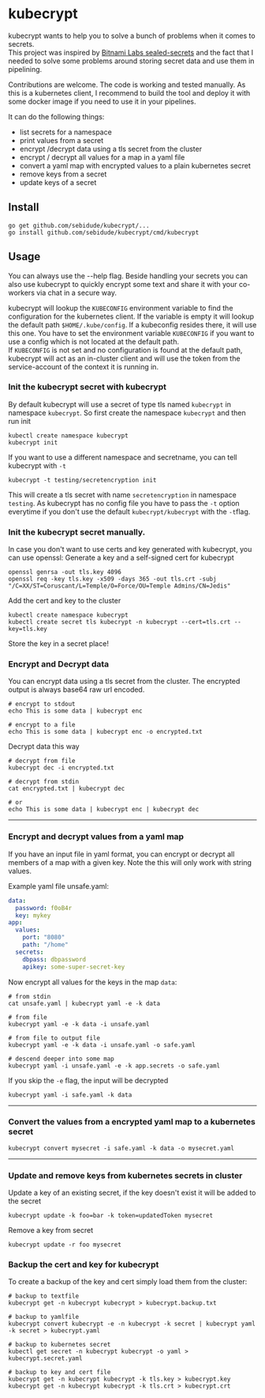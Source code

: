 # kubecrypt

kubecrypt wants to help you to solve a bunch of problems when it comes to secrets.  
This project was inspired by [Bitnami Labs sealed-secrets](https://github.com/bitnami-labs/sealed-secrets) and the fact that I needed to solve some problems around storing secret data and use them in pipelining.  

Contributions are welcome. The code is working and tested manually. As this is a kubernetes client, I recommend to build the tool and deploy it with some docker image if you need to use it in your pipelines.  

It can do the following things:
* list secrets for a namespace
* print values from a secret
* encrypt /decrypt data using a tls secret from the cluster
* encrypt / decrypt all values for a map in a yaml file
* convert a yaml map with encrypted values to a plain kubernetes secret
* remove keys from a secret
* update keys of a secret

## Install

```
go get github.com/sebidude/kubecrypt/...
go install github.com/sebidude/kubecrypt/cmd/kubecrypt
```



## Usage

You can always use the --help flag. Beside handling your secrets you can also use kubecrypt to quickly encrypt some text and share it with your co-workers via chat in a secure way. 

kubecrypt will lookup the `KUBECONFIG` environment variable to find the configuration for the kubernetes client. If the variable is empty it will lookup the default path `$HOME/.kube/config`. If a kubeconfig resides there, it will use this one. You have to set the environment variable `KUBECONFIG` if you want to use a config which is not located at the default path.  
If `KUBECONFIG` is not set and no configuration is found at the default path, kubecrypt will act as an in-cluster client and will use the token from the service-account of the context it is running in.

### Init the kubecrypt secret with kubecrypt
By default kubecrypt will use a secret of type tls named `kubecrypt` in namespace `kubecrypt`. So first create the namespace `kubecrypt` and  then run init
```
kubectl create namespace kubecrypt
kubecrypt init
```
If you want to use a different namespace and secretname, you can tell kubecrypt with `-t`
```
kubecrypt -t testing/secretencryption init
```
This will create a tls secret with name `secretencryption` in namespace `testing`. As kubecrypt has no config file you have to pass the `-t` option everytime if you don't use the default `kubecrypt/kubecrypt` with the `-t`flag. 

### Init the kubecrypt secret manually.

In case you don't want to use certs and key generated with kubecrypt, you can use openssl:
Generate a key and a self-signed cert for kubecrypt
```
openssl genrsa -out tls.key 4096
openssl req -key tls.key -x509 -days 365 -out tls.crt -subj "/C=XX/ST=Coruscant/L=Temple/O=Force/OU=Temple Admins/CN=Jedis"
```

Add the cert and key to the cluster
```
kubectl create namespace kubecrypt
kubectl create secret tls kubecrypt -n kubecrypt --cert=tls.crt --key=tls.key
```

Store the key in a secret place!

### Encrypt and Decrypt data

You can encrypt data using a tls secret from the cluster. The encrypted output is always base64 raw url encoded.

```
# encrypt to stdout
echo This is some data | kubecrypt enc

# encrypt to a file
echo This is some data | kubecrypt enc -o encrypted.txt
```

Decrypt data this way
```
# decrypt from file
kubecrypt dec -i encrypted.txt

# decrypt from stdin
cat encrypted.txt | kubecrypt dec

# or
echo This is some data | kubecrypt enc | kubecrypt dec
```

---
### Encrypt and decrypt values from a yaml map

If you have an input file in yaml format, you can encrypt or decrypt all members of a map with a given key. Note the this will only work with string values.

Example yaml file unsafe.yaml:

```yaml
data:
  password: f0oB4r
  key: mykey
app:
  values:
    port: "8080"
    path: "/home"
  secrets:
    dbpass: dbpassword
    apikey: some-super-secret-key
```

Now encrypt all values for the keys in the map `data`:

```
# from stdin
cat unsafe.yaml | kubecrypt yaml -e -k data

# from file
kubecrypt yaml -e -k data -i unsafe.yaml

# from file to output file
kubecrypt yaml -e -k data -i unsafe.yaml -o safe.yaml

# descend deeper into some map
kubecrypt yaml -i unsafe.yaml -e -k app.secrets -o safe.yaml
```

If you skip the `-e` flag, the input will be decrypted

```
kubecrypt yaml -i safe.yaml -k data
```

---
### Convert the values from a encrypted yaml map to a kubernetes secret

```
kubecrypt convert mysecret -i safe.yaml -k data -o mysecret.yaml
```

---
### Update and remove keys from kubernetes secrets in cluster

Update a key of an existing secret, if the key doesn't exist it will be added to the secret

```
kubecrypt update -k foo=bar -k token=updatedToken mysecret
```

Remove a key from secret
```
kubecrypt update -r foo mysecret
```

### Backup the cert and key for kubecrypt
To create a backup of the key and cert simply load them from the cluster:

```
# backup to textfile
kubecrypt get -n kubecrypt kubecrypt > kubecrypt.backup.txt

# backup to yamlfile
kubecrypt convert kubecrypt -e -n kubecrypt -k secret | kubecrypt yaml -k secret > kubecrypt.yaml

# backup to kubernetes secret
kubectl get secret -n kubecrypt kubecrypt -o yaml > kubecrypt.secret.yaml

# backup to key and cert file
kubecrypt get -n kubecrypt kubecrypt -k tls.key > kubecrypt.key
kubecrypt get -n kubecrypt kubecrypt -k tls.crt > kubecrypt.crt

```
